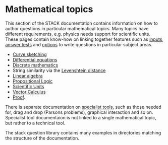 # Mathematical topics

This section of the STACK documentation contains information on how to author questions in particular mathematical topics.  Many topics have different requirements, e.g. physics needs support for scientific units.  These pages contain know-how on linking together features such as [inputs](../Authoring/Inputs/index.md), [answer tests](../Authoring/Answer_Tests/index.md) and [options](../Authoring/Question_options.md) to write questions in particular subject areas.

* [Curve sketching](Curve_sketching.md)
* [Differential equations](Differential_equations/index.md)
* [Discrete mathematics](Discrete_mathematics.md)
* String similarity via the [Levenshtein distance](Levenshtein_distance.md)
* [Linear algebra](../Topics/Linear_algebra/index.md)
* [Propositional Logic](Propositional_Logic.md)
* [Scientific Units](Units.md)
* [Vector Calculus](Vector_Calculus.md)
* [Proof](../Topics/Proof/index.md).

There is separate documentation on [specialist tools](../Specialist_tools/index.md), such as those needed for, drag and drop (Parsons problems), graphical interaction and so on.  Specialist tool documentaion is not linked to a single mathematical topic, but rather to a technical tool.

The stack question library contains many examples in directories matching the structure of the documentation.